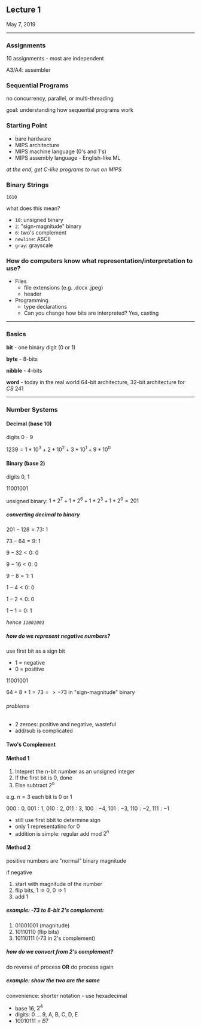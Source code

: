 ## Lecture 1

May 7, 2019

---

### Assignments

10 assignments - most are independent

A3/A4: assembler

### Sequential Programs

no concurrency, parallel, or multi-threading

goal: understanding how sequential programs work

### Starting Point

- bare hardware
- MIPS architecture
- MIPS machine language ($0$'s and $1$'s)
- MIPS assembly language - English-like ML

_at the end, get $C$-like programs to run on MIPS_

### Binary Strings

`1010`

what does this mean?

- `10`: unsigned binary
- `2`: "sign-magnitude" binary
- `6`: two's complement
- `newline`: ASCII
- `gray`: grayscale

### How do computers know what representation/interpretation to use?

- Files
  - file extensions (e.g. .docx .jpeg)
  - header
- Programming
  - type declarations
  - Can you change how bits are interpreted? Yes, casting

---

### Basics

__bit__ - one binary digit (0 or 1)

__byte__ - 8-bits

__nibble__ - 4-bits

__word__ - today in the real world 64-bit architecture, 32-bit architecture for $CS\ 241$

---

### Number Systems

#### Decimal (base 10)

digits 0 - 9

$1239 = 1 * 10^3 + 2 * 10^2 + 3 * 10^1 + 9 * 10^0$

#### Binary (base 2)

digits 0, 1

$11001001$

unsigned binary: $1 * 2^7 + 1 * 2^6 + 1 * 2^3 + 1 * 2^0 = 201$

##### converting decimal to binary

$201 - 128 = 73$: 1

$73 - 64 = 9$: 1

$9 - 32 < 0$: 0

$9 - 16 < 0$: 0

$9 - 8 = 1$: 1

$1 - 4 < 0$: 0

$1 - 2 < 0$: 0

$1 - 1 = 0$: 1

_hence `11001001`_

##### how do we represent negative numbers?

use first bit as a sign bit

- 1 = negative
- 0 = positive

$11001001$

$64 + 8 + 1 = 73 => -73$ in "sign-magnitude" binary

###### problems

- 2 zeroes: positive and negative, wasteful
- add/sub is complicated

#### Two's Complement

#### Method 1

1. Intepret the n-bit number as an unsigned integer
2. If the first bit is 0, done
3. Else subtract $2^n$

e.g. $n = 3$ each bit is 0 or 1

$000: 0,\ 001: 1,\ 010: 2,\ 011: 3,\ 100: -4,\ 101: -3,\ 110: -2,\ 111: -1$

- still use first bbit to determine sign
- only 1 representatino for $0$
- addition is simple: regular add mod $2^n$

#### Method 2

positive numbers are "normal" binary magnitude

if negative

1. start with magnitude of the number
2. flip bits, 1 => 0, 0 => 1
3. add 1

##### example: -73 to 8-bit 2's complement:

1. 01001001 (magnitude)
2. 10110110 (flip bits)
3. 10110111 (-73 in 2's complement)

##### how do we convert from 2's complement?

do reverse of process __OR__ do process again

##### example: show the two are the same

convenience: shorter notation - use hexadecimal

- base 16, $2^4$
- digits: 0 ... 9, A, B, C, D, E
- $10010111\ =\ B7$
